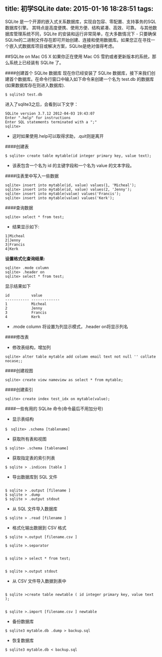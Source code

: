 title: 初学SQLite
date: 2015-01-16 18:28:51
tags:
---
SQLite 是一个开源的嵌入式关系数据库，实现自包容、零配置、支持事务的SQL数据库引擎。 其特点是高度便携、使用方便、结构紧凑、高效、可靠。 与其他数据库管理系统不同，SQLite 的安装和运行非常简单，在大多数情况下 - 只要确保SQLite的二进制文件存在即可开始创建、连接和使用数据库。如果您正在寻找一个嵌入式数据库项目或解决方案，SQLite是绝对值得考虑。

##SQLite on Mac OS X如果你正在使用 Mac OS 雪豹或者更新版本的系统，那么系统上已经装有 SQLite 了。
####创建首个 SQLite 数据库现在你已经安装了 SQLite 数据库，接下来我们创建首个数据库。在命令行窗口中输入如下命令来创建一个名为  test.db 的数据库(如果数据库存在则进入数据库).
<!-- more -->```
$ sqlite3 test.db```
进入了sqlite3之后，会看到以下文字：
```
SQLite version 3.7.12 2012-04-03 19:43:07Enter ".help" for instructionsEnter SQL statements terminated with a ";"sqlite>```
* 这时如果使用.help可以取得求助，.quit则是离开
####创建表

```$ sqlite> create table mytable(id integer primary key, value text);
```
* 该表包含一个名为 id 的主键字段和一个名为 value 的文本字段。
####往表里中写入一些数据```
sqlite> insert into mytable(id, value) values(1, 'Micheal');sqlite> insert into mytable(id, value) values(2, 'Jenny');sqlite> insert into mytable(value) values('Francis');sqlite> insert into mytable(value) values('Kerk');
```
####查询数据
```
sqlite> select * from test;```
* 结果显示如下:
```
1|Micheal2|Jenny3|Francis4|Kerk```
**设置格式化查询结果:**

```
sqlite> .mode columnsqlite> .header onsqlite> select * from test;
```显示结果如下
```
id          value----------- -------------1           Micheal2           Jenny3           Francis4           Kerk
```
* .mode column 将设置为列显示模式，.header on将显示列名####修改表
* 修改表结构，增加列
```
sqlite> alter table mytable add column email text not null '' collate nocase;;```
####创建视图
```
sqlite> create view nameview as select * from mytable;```
####创建索引
```
sqlite> create index test_idx on mytable(value);```
####一些有用的 SQLite 命令(命令最后不用加分号)
* 显示表结构
```
$　sqlite> .schema [tablename]```
* 获取所有表和视图

```
$ sqlite> .schema [tablename]
```
* 获取指定表的索引列表```
$ sqlite > .indices [table ]```
* 导出数据库到 SQL 文件
```
$ sqlite > .output [filename ] $ sqlite > .dump $ sqlite > .output stdout
```
* 从 SQL 文件导入数据库
```
$ sqlite > .read [filename ]
```
* 格式化输出数据到 CSV 格式
```
$ sqlite >.output [filename.csv ] 
$ sqlite >.separator
$ sqlite > select * from test; 
$ sqlite >.output stdout
```
* 从 CSV 文件导入数据到表中
```
$ sqlite >create table newtable ( id integer primary key, value text ); 
$ sqlite >.import [filename.csv ] newtable
```
* 备份数据库
```$ sqlite3 mytable.db .dump > backup.sql```
* 恢复数据库
```$ sqlite3 mytable.db < backup.sql
```